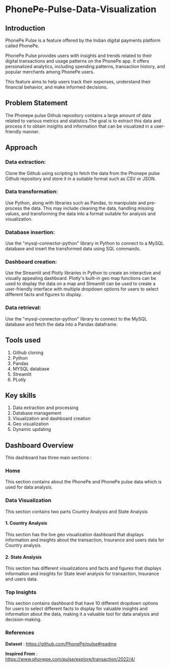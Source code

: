 # PhonePe-Pulse-Data-Visualization


## Introduction
PhonePe Pulse is a feature offered by the Indian digital payments platform called PhonePe.

PhonePe Pulse provides users with insights and trends related to their digital transactions and usage patterns on the PhonePe app. It offers personalized analytics, including spending patterns, transaction history, and popular merchants among PhonePe users.

This feature aims to help users track their expenses, understand their financial behavior, and make informed decisions.


## Problem Statement
The Phonepe pulse Github repository contains a large amount of data related to various metrics and statistics.The goal is to extract this data and process it to obtain insights and information that can be visualized in a user-friendly manner.


## Approach

### Data extraction: 
Clone the Github using scripting to fetch the data from the Phonepe pulse Github repository and store it in a suitable format such as CSV or JSON.

### Data transformation: 
Use Python, along with libraries such as Pandas, to manipulate and pre-process the data. 
This may include cleaning the data, handling missing values, and transforming the data into a format suitable for analysis and visualization.

### Database insertion: 
Use the "mysql-connector-python" library in Python to connect to a MySQL database and insert the transformed data using SQL commands.

### Dashboard creation: 
Use the Streamlit and Plotly libraries in Python to create an interactive and visually appealing dashboard. 
Plotly's built-in geo map functions can be used to display the data on a map and 
Streamlit can be used to create a user-friendly interface with multiple dropdown options for users to select different facts and figures to display.

### Data retrieval: 
Use the "mysql-connector-python" library to connect to the MySQL database and fetch the data into a Pandas dataframe.


## Tools used

1. Github cloning
2. Python
3. Pandas
4. MYSQL database
5. Streamlit
6. PLotly

## Key skills

1. Data extraction and processing
2. Database management
3. Visualization and dashboard creation
4. Geo visualization
5. Dynamic updating


## Dashboard Overview

This dashboard has three main sections :

### Home

This section contains about the PhonePe and PhonePe pulse data which is used for data analysis.

### Data Visualization 

This section contains two parts Country Analysis and State Analysis

#### 1. Country Analysis

This section has the live geo visualization dashboard that displays information and insights about the transaction, Insurance and users data for Country analysis.

#### 2. State Analysis

This section has different visualizations and facts and figures that displays information and insights for State level analysis for transaction, Insurance and users data.


### Top Insights

This section contains dashboard that have 10 different dropdown options for users to select different facts to display for valuable insights and information about the data, making it a valuable tool for data analysis and decision-making.


### References

**Dataset** : https://github.com/PhonePe/pulse#readme

**Inspired From** : https://www.phonepe.com/pulse/explore/transaction/2022/4/






